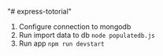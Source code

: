 "# express-totorial" 
1. Configure connection to mongodb
2. Run import data to db `node populatedb.js`
3. Run app `npm run devstart`

